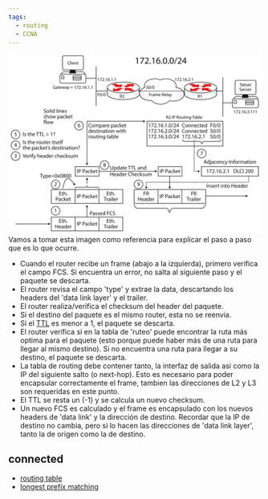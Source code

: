 ```yaml
---
tags:
  - routing
  - CCNA
---
```


![](_anexos_/13-2-scaled.jpg)
Vamos a tomar esta imagen como referencia para explicar el paso a paso que es lo que ocurre.

- Cuando el router recibe un frame (abajo a la izquierda), primero verifica el campo FCS. Si encuentra un error, no salta al siguiente paso y el paquete se descarta. 
- El router revisa el campo 'type' y extrae la data, descartando los headers del 'data link layer' y el trailer.
- El router realiza/verifica el checksum del header del paquete.
- Si el destino del paquete es el mismo router, esta no se reenvia.
- Si el [TTL](TTL.md) es menor a 1, el paquete se descarta.
- El router verifica si en la tabla de 'ruteo' puede encontrar la ruta más optima para el paquete (esto porque puede haber más de una ruta para llegar al mismo destino). Si no encuentra una ruta para llegar a su destino, el paquete se descarta.
- La tabla de routing debe contener tanto, la interfaz de salida asi como la IP del siguiente salto (o next-hop). Esto es necesario para poder encapsular correctamente el frame, tambien las direcciones de L2 y L3 son requeridas en este punto.
- El TTL se resta un (-1) y se calcula un nuevo checksum.
- Un nuevo FCS es calculado y el frame es encapsulado con los nuevos headers de 'data link' y la dirección de destino. Recordar que la IP de destino no cambia, pero si lo hacen las direcciones de 'data link layer', tanto la de origen como la de destino.

## connected

- [routing table](routing%20table.md) 
- [longest prefix matching](longest%20prefix%20matching.md) 